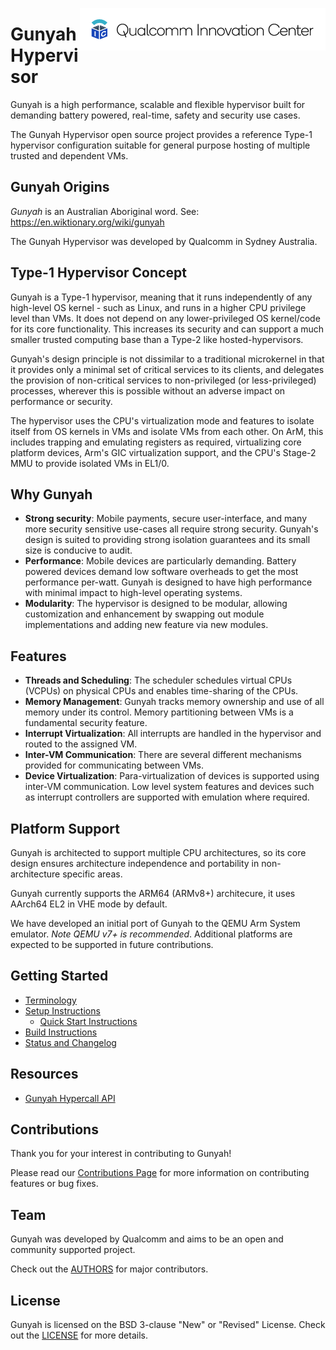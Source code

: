 [<img src="docs/images/logo-quic-on%40h68.png" height="68px" width="393px" alt="Qualcomm Innovation Center" align="right"/>](https://github.com/quic)

# Gunyah Hypervisor

Gunyah is a high performance, scalable and flexible hypervisor built for
demanding battery powered, real-time, safety and security use cases.

The Gunyah Hypervisor open source project provides a reference Type-1
hypervisor configuration suitable for general purpose hosting of multiple
trusted and dependent VMs.

## Gunyah Origins

*Gunyah* is an Australian Aboriginal word. See: https://en.wiktionary.org/wiki/gunyah

The Gunyah Hypervisor was developed by Qualcomm in Sydney Australia.

## Type-1 Hypervisor Concept

Gunyah is a Type-1 hypervisor, meaning that it runs independently of any
high-level OS kernel - such as Linux, and runs in a higher CPU privilege level
than VMs. It does not depend on any lower-privileged OS kernel/code for its
core functionality. This increases its security and can support a much smaller
trusted computing base than a Type-2 like hosted-hypervisors.

Gunyah's design principle is not dissimilar to a traditional microkernel in
that it provides only a minimal set of critical services to its clients, and
delegates the provision of non-critical services to non-privileged (or
less-privileged) processes, wherever this is possible without an adverse impact
on performance or security.

The hypervisor uses the CPU's virtualization mode and features to isolate
itself from OS kernels in VMs and isolate VMs from each other. On ArM, this
includes trapping and emulating registers as required, virtualizing core
platform devices, Arm's GIC virtualization support, and the CPU's Stage-2 MMU
to provide isolated VMs in EL1/0.

## Why Gunyah

- **Strong security**: Mobile payments, secure user-interface, and many more security sensitive use-cases all require strong security. Gunyah's design is suited to providing strong isolation guarantees and its small size is conducive to audit.
- **Performance**: Mobile devices are particularly demanding. Battery powered devices demand low software overheads to get the most performance per-watt. Gunyah is designed to have high performance with minimal impact to high-level operating systems.
- **Modularity**: The hypervisor is designed to be modular, allowing customization and enhancement by swapping out module implementations and adding new feature via new modules.

## Features

- **Threads and Scheduling**: The scheduler schedules virtual CPUs (VCPUs) on physical CPUs and enables time-sharing of the CPUs.
- **Memory Management**: Gunyah tracks memory ownership and use of all memory under its control. Memory partitioning between VMs is a fundamental security feature.
- **Interrupt Virtualization**: All interrupts are handled in the hypervisor and routed to the assigned VM.
- **Inter-VM Communication**: There are several different mechanisms provided for communicating between VMs.
- **Device Virtualization**: Para-virtualization of devices is supported using inter-VM communication. Low level system features and devices such as interrupt controllers are supported with emulation where required.

## Platform Support

Gunyah is architected to support multiple CPU architectures, so its core design
ensures architecture independence and portability in non-architecture specific
areas.

Gunyah currently supports the ARM64 (ARMv8+) architecure, it uses AArch64 EL2
in VHE mode by default.

We have developed an initial port of Gunyah to the QEMU Arm System emulator.
*Note QEMU v7+ is recommended*. Additional platforms are expected to be
supported in future contributions.

## Getting Started
- [Terminology](docs/terminology.md)
- [Setup Instructions](docs/setup.md)
    + [Quick Start Instructions](https://github.com/quic/gunyah-support-scripts/blob/develop/quickstart.md)
- [Build Instructions](docs/build.md)
- [Status and Changelog](CHANGELOG.md)

## Resources
- [Gunyah Hypercall API](docs/api/gunyah_api.md)

## Contributions
Thank you for your interest in contributing to Gunyah!

Please read our [Contributions Page](CONTRIBUTING.md) for more information on contributing features or bug fixes.

## Team
Gunyah was developed by Qualcomm and aims to be an open and community supported project.

Check out the [AUTHORS](AUTHORS) for major contributors.

## License
Gunyah is licensed on the BSD 3-clause "New" or "Revised" License.  Check out the [LICENSE](LICENSE) for more details.

